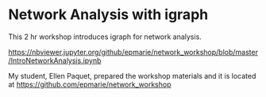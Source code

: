 # Network Analysis with igraph

This 2 hr workshop introduces igraph for network analysis.

https://nbviewer.jupyter.org/github/epmarie/network_workshop/blob/master/IntroNetworkAnalysis.ipynb

My student, Ellen Paquet, prepared the workshop materials and it is located at https://github.com/epmarie/network_workshop
